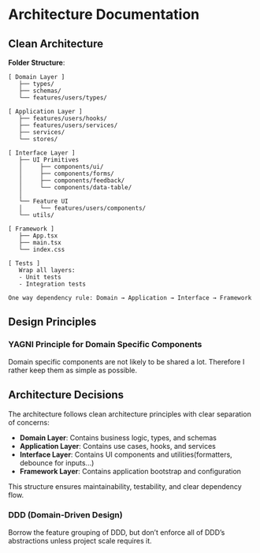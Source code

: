 # Architecture Documentation

## Clean Architecture

**Folder Structure**:

```
[ Domain Layer ]
   ├── types/
   ├── schemas/
   └── features/users/types/

[ Application Layer ]
   ├── features/users/hooks/
   ├── features/users/services/
   ├── services/
   └── stores/

[ Interface Layer ]
   ├── UI Primitives
   │     ├── components/ui/
   │     ├── components/forms/
   │     ├── components/feedback/
   │     └── components/data-table/
   │
   └── Feature UI
   │     └── features/users/components/
   └── utils/

[ Framework ]
   ├── App.tsx
   ├── main.tsx
   └── index.css

[ Tests ]
   Wrap all layers:
   - Unit tests
   - Integration tests

One way dependency rule: Domain → Application → Interface → Framework
```

## Design Principles

### YAGNI Principle for Domain Specific Components

Domain specific components are not likely to be shared a lot. Therefore I rather keep them as simple as possible.

## Architecture Decisions

The architecture follows clean architecture principles with clear separation of concerns:

- **Domain Layer**: Contains business logic, types, and schemas
- **Application Layer**: Contains use cases, hooks, and services
- **Interface Layer**: Contains UI components and utilities(formatters, debounce for inputs...)
- **Framework Layer**: Contains application bootstrap and configuration

This structure ensures maintainability, testability, and clear dependency flow.

### DDD (Domain-Driven Design)

Borrow the feature grouping of DDD, but don’t enforce all of DDD’s abstractions unless project scale requires it.
